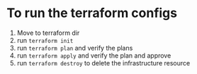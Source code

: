 # To run the terraform configs

1. Move to terraform dir
2. run `terraform init`
3. run `terraform plan` and verify the plans
4. run `terraform apply` and verify the plan and approve
5. run `terraform destroy` to delete the infrastructure resource